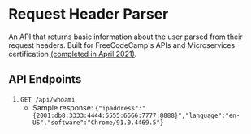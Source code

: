 # Request Header Parser

An API that returns basic information about the user parsed from their request headers. Built for FreeCodeCamp's APIs and Microservices certification [(completed in April 2021)](https://www.freecodecamp.org/certification/cvega21/apis-and-microservices).

## API Endpoints
1. `GET /api/whoami`
    - Sample response: `{"ipaddress":"{2001:db8:3333:4444:5555:6666:7777:8888}","language":"en-US","software":"Chrome/91.0.4469.5"}`
